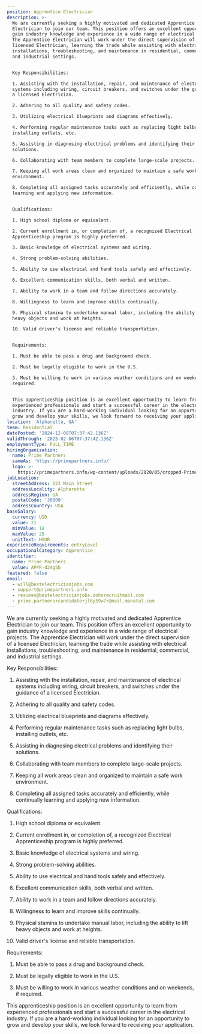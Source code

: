 ```yaml
---
position: Apprentice Electrician
description: >-
  We are currently seeking a highly motivated and dedicated Apprentice
  Electrician to join our team. This position offers an excellent opportunity to
  gain industry knowledge and experience in a wide range of electrical projects.
  The Apprentice Electrician will work under the direct supervision of a
  licensed Electrician, learning the trade while assisting with electrical
  installations, troubleshooting, and maintenance in residential, commercial,
  and industrial settings.


  Key Responsibilities:

  1. Assisting with the installation, repair, and maintenance of electrical
  systems including wiring, circuit breakers, and switches under the guidance of
  a licensed Electrician.

  2. Adhering to all quality and safety codes.

  3. Utilizing electrical blueprints and diagrams effectively.

  4. Performing regular maintenance tasks such as replacing light bulbs,
  installing outlets, etc.

  5. Assisting in diagnosing electrical problems and identifying their
  solutions.

  6. Collaborating with team members to complete large-scale projects.

  7. Keeping all work areas clean and organized to maintain a safe work
  environment.

  8. Completing all assigned tasks accurately and efficiently, while continually
  learning and applying new information.


  Qualifications:

  1. High school diploma or equivalent.

  2. Current enrollment in, or completion of, a recognized Electrical
  Apprenticeship program is highly preferred.

  3. Basic knowledge of electrical systems and wiring.

  4. Strong problem-solving abilities.

  5. Ability to use electrical and hand tools safely and effectively.

  6. Excellent communication skills, both verbal and written.

  7. Ability to work in a team and follow directions accurately.

  8. Willingness to learn and improve skills continually.

  9. Physical stamina to undertake manual labor, including the ability to lift
  heavy objects and work at heights.

  10. Valid driver's license and reliable transportation.


  Requirements:

  1. Must be able to pass a drug and background check.

  2. Must be legally eligible to work in the U.S.

  3. Must be willing to work in various weather conditions and on weekends, if
  required.


  This apprenticeship position is an excellent opportunity to learn from
  experienced professionals and start a successful career in the electrical
  industry. If you are a hard-working individual looking for an opportunity to
  grow and develop your skills, we look forward to receiving your application.
location: 'Alpharetta, GA'
team: Residential
datePosted: '2024-12-08T07:37:42.136Z'
validThrough: '2025-02-06T07:37:42.136Z'
employmentType: FULL_TIME
hiringOrganization:
  name: Prime Partners
  sameAs: 'https://primepartners.info/'
  logo: >-
    https://primepartners.info/wp-content/uploads/2020/05/cropped-Prime-Partners-Logo-NO-BG-1-1.png
jobLocation:
  streetAddress: 123 Main Street
  addressLocality: Alpharetta
  addressRegion: GA
  postalCode: '30009'
  addressCountry: USA
baseSalary:
  currency: USD
  value: 21
  minValue: 18
  maxValue: 25
  unitText: HOUR
experienceRequirements: entryLevel
occupationalCategory: Apprentice
identifier:
  name: Prime Partners
  value: APPR-d24g5b
featured: false
email:
  - will@bestelectricianjobs.com
  - support@primepartners.info
  - resumes@bestelectricianjobs.zohorecruitmail.com
  - prime.partners+candidate+jl6y59w7r@mail.manatal.com
---
```


We are currently seeking a highly motivated and dedicated Apprentice
  Electrician to join our team. This position offers an excellent opportunity to
  gain industry knowledge and experience in a wide range of electrical projects.
  The Apprentice Electrician will work under the direct supervision of a
  licensed Electrician, learning the trade while assisting with electrical
  installations, troubleshooting, and maintenance in residential, commercial,
  and industrial settings.


  Key Responsibilities:

  1. Assisting with the installation, repair, and maintenance of electrical
  systems including wiring, circuit breakers, and switches under the guidance of
  a licensed Electrician.

  2. Adhering to all quality and safety codes.

  3. Utilizing electrical blueprints and diagrams effectively.

  4. Performing regular maintenance tasks such as replacing light bulbs,
  installing outlets, etc.

  5. Assisting in diagnosing electrical problems and identifying their
  solutions.

  6. Collaborating with team members to complete large-scale projects.

  7. Keeping all work areas clean and organized to maintain a safe work
  environment.

  8. Completing all assigned tasks accurately and efficiently, while continually
  learning and applying new information.


  Qualifications:

  1. High school diploma or equivalent.

  2. Current enrollment in, or completion of, a recognized Electrical
  Apprenticeship program is highly preferred.

  3. Basic knowledge of electrical systems and wiring.

  4. Strong problem-solving abilities.

  5. Ability to use electrical and hand tools safely and effectively.

  6. Excellent communication skills, both verbal and written.

  7. Ability to work in a team and follow directions accurately.

  8. Willingness to learn and improve skills continually.

  9. Physical stamina to undertake manual labor, including the ability to lift
  heavy objects and work at heights.

  10. Valid driver's license and reliable transportation.


  Requirements:

  1. Must be able to pass a drug and background check.

  2. Must be legally eligible to work in the U.S.

  3. Must be willing to work in various weather conditions and on weekends, if
  required.


  This apprenticeship position is an excellent opportunity to learn from
  experienced professionals and start a successful career in the electrical
  industry. If you are a hard-working individual looking for an opportunity to
  grow and develop your skills, we look forward to receiving your application.